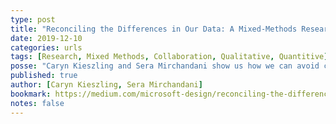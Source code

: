 ```yaml
---
type: post
title: "Reconciling the Differences in Our Data: A Mixed-Methods Research Story"
date: 2019-12-10
categories: urls
tags: [Research, Mixed Methods, Collaboration, Qualitative, Quantitive]
posse: "Caryn Kieszling and Sera Mirchandani show us how we can avoid conflict and provide better recommendations when we unite qual and quant with a mixed-methods approach."
published: true
author: [Caryn Kieszling, Sera Mirchandani]
bookmark: https://medium.com/microsoft-design/reconciling-the-differences-in-our-data-a-mixed-methods-research-story-6c1a2fe2f9f4
notes: false
---
```

